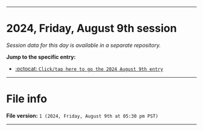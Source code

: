 
***

# 2024, Friday, August 9th session

_Session data for this day is available in a separate repository._

**Jump to the specific entry:**

- [:octocat: `Click/tap here to go the 2024 August 9th entry`](https://github.com/seanpm2001/SeansLifeArchive_Images_TinyTower_Y2024/tree/SeansLifeArchive_Images_TinyTower_Y2024_Main-dev/2024/08_August/09/)

***

# File info

**File version:** `1 (2024, Friday, August 9th at 05:30 pm PST)`

***
